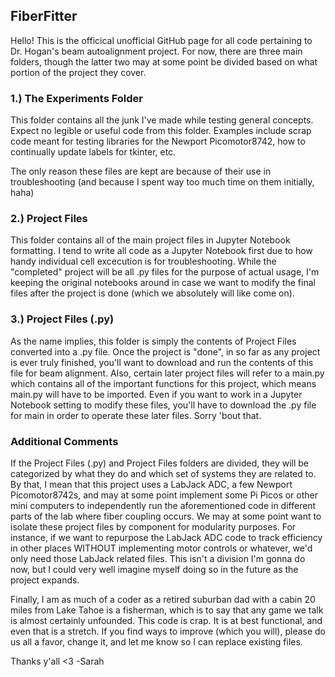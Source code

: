 ## FiberFitter

Hello! This is the officical unofficial GitHub page for all code pertaining to Dr. Hogan's beam autoalignment project. For now, there are three main folders, though the latter two may at some point be divided based on what portion of the project they cover.

### 1.) The Experiments Folder
This folder contains all the junk I've made while testing general concepts. Expect no legible or useful code from this folder. Examples include scrap code meant for testing libraries for the Newport Picomotor8742, how to continually update labels for tkinter, etc. 

The only reason these files are kept are because of their use in troubleshooting (and because I spent way too much time on them initially, haha)

### 2.) Project Files
This folder contains all of the main project files in Jupyter Notebook formatting. I tend to write all code as a Jupyter Notebook first due to how handy individual cell excecution is for troubleshooting. While the "completed" project will be all .py files for the purpose of actual usage, I'm keeping the original notebooks around in case we want to modify the final files after the project is done (which we absolutely will like come on).

### 3.) Project Files (.py)
As the name implies, this folder is simply the contents of Project Files converted into a .py file. Once the project is "done", in so far as any project is ever truly finished, you'll want to download and run the contents of this file for beam alignment. Also, certain later project files will refer to a main.py which contains all of the important functions for this project, which means main.py will have to be imported. Even if you want to work in a Jupyter Notebook setting to modify these files, you'll have to download the .py file for main in order to operate these later files. Sorry 'bout that.

### Additional Comments
If the Project Files (.py) and Project Files folders are divided, they will be categorized by what they do and which set of systems they are related to. By that, I mean that this project uses a LabJack ADC, a few Newport Picomotor8742s, and may at some point implement some Pi Picos or other mini computers to independently run the aforementioned code in different parts of the lab where fiber coupling occurs. We may at some point want to isolate these project files by component for modularity purposes. For instance, if we want to repurpose the LabJack ADC code to track efficiency in other places WITHOUT implementing motor controls or whatever, we'd only need those LabJack related files. This isn't a division I'm gonna do now, but I could very well imagine myself doing so in the future as the project expands.

Finally, I am as much of a coder as a retired suburban dad with a cabin 20 miles from Lake Tahoe is a fisherman, which is to say that any game we talk is almost certainly unfounded. This code is crap. It is at best functional, and even that is a stretch. If you find ways to improve (which you will), please do us all a favor, change it, and let me know so I can replace existing files.

Thanks y'all <3
-Sarah
